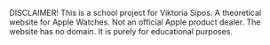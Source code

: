 DISCLAIMER!
This is a school project for Viktoria Sipos.
A theoretical website for Apple Watches. Not an official Apple product dealer. The website has no domain.
It is purely for educational purposes.
